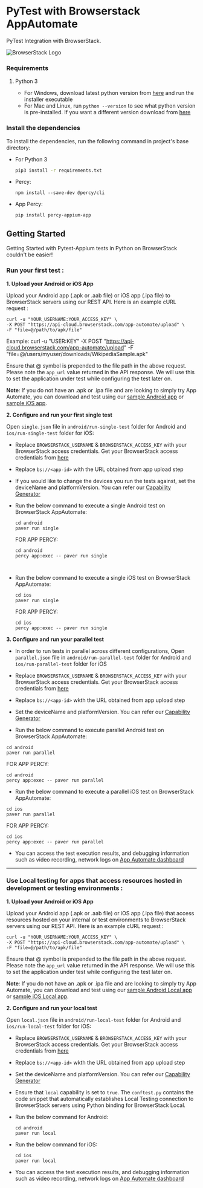 # PyTest with Browserstack AppAutomate

PyTest Integration with BrowserStack.

![BrowserStack Logo](https://d98b8t1nnulk5.cloudfront.net/production/images/layout/logo-header.png?1469004780)
### Requirements

1. Python 3
    
    - For Windows, download latest python version from [here](https://www.python.org/downloads/windows/) and run the installer executable
    - For Mac and Linux, run `python --version` to see what python version is pre-installed. If you want a different version download from [here](https://www.python.org/downloads/)

### Install the dependencies

To install the dependencies, run the following command in project's base directory:

- For Python 3

    ```sh
    pip3 install -r requirements.txt
    ```

- Percy:

    ```
    npm install --save-dev @percy/cli
    ```    
- App Percy:

    ```
    pip install percy-appium-app
    ```


## Getting Started

Getting Started with Pytest-Appium tests in Python on BrowserStack couldn't be easier!

### Run your first test :

**1. Upload your Android or iOS App**

Upload your Android app (.apk or .aab file) or iOS app (.ipa file) to BrowserStack servers using our REST API. Here is an example cURL request :

```
curl -u "YOUR_USERNAME:YOUR_ACCESS_KEY" \
-X POST "https://api-cloud.browserstack.com/app-automate/upload" \
-F "file=@/path/to/apk/file"
```
Example:
curl -u "USER:KEY" -X POST "https://api-cloud.browserstack.com/app-automate/upload" -F "file=@/users/myuser/downloads/WikipediaSample.apk"


Ensure that @ symbol is prepended to the file path in the above request. Please note the `app_url` value returned in the API response. We will use this to set the application under test while configuring the test later on.

**Note**: If you do not have an .apk or .ipa file and are looking to simply try App Automate, you can download and test using our [sample Android app](https://www.browserstack.com/app-automate/sample-apps/android/WikipediaSample.apk) or [sample iOS app](https://www.browserstack.com/app-automate/sample-apps/ios/BStackSampleApp.ipa).


**2. Configure and run your first single test**

Open `single.json` file in `android/run-single-test` folder for Android and `ios/run-single-test` folder for iOS:

- Replace `BROWSERSTACK_USERNAME` & `BROWSERSTACK_ACCESS_KEY` with your BrowserStack access credentials. Get your BrowserStack access credentials from [here](https://www.browserstack.com/accounts/settings)

- Replace `bs://<app-id>` with the URL obtained from app upload step

- If you would like to change the devices you run the tests against, set the deviceName and platformVersion. You can refer our [Capability Generator](https://www.browserstack.com/app-automate/capabilities)

- Run the below command to execute a single Android test on BrowserStack AppAutomate:
    ```
    cd android
    paver run single
    ```
    FOR APP PERCY:
    ```
    cd android
    percy app:exec -- paver run single
     
     

- Run the below command to execute a single iOS test on BrowserStack AppAutomate:
    ```
    cd ios
    paver run single
    ```
    FOR APP PERCY:
    ```
    cd ios
    percy app:exec -- paver run single

**3. Configure and run your parallel test**

- In order to run tests in parallel across different configurations, Open `parallel.json` file in `android/run-parallel-test` folder for Android and `ios/run-parallel-test` folder for iOS

- Replace `BROWSERSTACK_USERNAME` & `BROWSERSTACK_ACCESS_KEY` with your BrowserStack access credentials. Get your BrowserStack access credentials from [here](https://www.browserstack.com/accounts/settings)

- Replace `bs://<app-id>` wkth the URL obtained from app upload step

- Set the deviceName and platformVersion. You can refer our [Capability Generator](https://www.browserstack.com/app-automate/capabilities)
    
- Run the below command to execute parallel Android test on BrowserStack AppAutomate:
```
cd android
paver run parallel
```
FOR APP PERCY:
```
cd android
percy app:exec -- paver run parallel
```
- Run the below command to execute a parallel iOS test on BrowserStack AppAutomate:
```
cd ios
paver run parallel
```
FOR APP PERCY:
```
cd ios
percy app:exec -- paver run parallel
```

- You can access the test execution results, and debugging information such as video recording, network logs on [App Automate dashboard](https://app-automate.browserstack.com/dashboard)

---

### **Use Local testing for apps that access resources hosted in development or testing environments :**

**1. Upload your Android or iOS App**

Upload your Android app (.apk or .aab file) or iOS app (.ipa file) that access resources hosted on your internal or test environments to BrowserStack servers using our REST API. Here is an example cURL request :

```
curl -u "YOUR_USERNAME:YOUR_ACCESS_KEY" \
-X POST "https://api-cloud.browserstack.com/app-automate/upload" \
-F "file=@/path/to/apk/file"
```

Ensure that @ symbol is prepended to the file path in the above request. Please note the `app_url` value returned in the API response. We will use this to set the application under test while configuring the test later on.

**Note**: If you do not have an .apk or .ipa file and are looking to simply try App Automate, you can download and test using our [sample Android Local app](https://www.browserstack.com/app-automate/sample-apps/android/LocalSample.apk) or [sample iOS Local app](https://www.browserstack.com/app-automate/sample-apps/ios/LocalSample.ipa).


**2. Configure and run your local test**

Open `local.json` file in `android/run-local-test` folder for Android and `ios/run-local-test` folder for iOS:


- Replace `BROWSERSTACK_USERNAME` & `BROWSERSTACK_ACCESS_KEY` with your BrowserStack access credentials. Get your BrowserStack access credentials from [here](https://www.browserstack.com/accounts/settings)

- Replace `bs://<app-id>` wkth the URL obtained from app upload step

- Set the deviceName and platformVersion. You can refer our [Capability Generator](https://www.browserstack.com/app-automate/capabilities)

- Ensure that `local` capability is set to `true`. The `conftest.py` contains the code snippet that automatically establishes Local Testing connection to BrowserStack servers using Python binding for BrowserStack Local. 

- Run the below command for Android: 
    ```
    cd android
    paver run local
    ```

- Run the below command for iOS: 
    ```
    cd ios
    paver run local
    ```

- You can access the test execution results, and debugging information such as video recording, network logs on [App Automate dashboard](https://app-automate.browserstack.com/dashboard)
